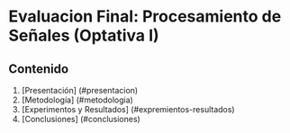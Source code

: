 # Evaluacion Final: Procesamiento de Señales (Optativa I)
## Contenido
1. [Presentación] (#presentacion)
2. [Metodología] (#metodologia)
3. [Experimentos y Resultados] (#expremientos-resultados)
4. [Conclusiones] (#conclusiones)
